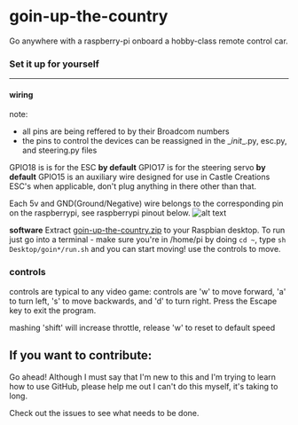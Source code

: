 # goin-up-the-country

Go anywhere with a raspberry-pi onboard a hobby-class remote control car.

### Set it up for yourself
---
#### wiring

note:

- all pins are being reffered to by their Broadcom numbers
- the pins to control the devices can be reassigned in the \__init__.py, esc.py, and steering.py files

GPIO18 is is for the ESC **by default**
GPIO17 is for the steering servo **by default**
GPIO15 is an auxiliary wire designed for use in Castle Creations ESC's when applicable, don't plug anything in there other than that.

Each 5v and GND(Ground/Negative) wire belongs to the corresponding pin on the raspberrypi, see raspberrypi pinout below.
![alt text](https://pinout.xyz/resources/raspberry-pi-pinout.png "raspberrypi pinout")

**software**
Extract [goin-up-the-country.zip](https://github.com/1971chevycamaro/goin-up-the-country/archive/master.zip) to your Raspbian desktop. To run just go into a terminal - make sure you're in /home/pi by doing `cd ~`, type `sh Desktop/goin*/run.sh` and you can start moving! use the controls to move.

### controls
controls are typical to any video game:
controls are 'w' to move forward, 'a' to turn left, 's' to move backwards, and 'd' to turn right. Press the Escape key to exit the program.

mashing 'shift' will increase throttle, release 'w' to reset to default speed

## If you want to contribute:
Go ahead! Although I must say that I'm new to this and I'm trying to learn how to use GitHub, please help me out I can't do this myself, it's taking to long. 

Check out the issues to see what needs to be done.
